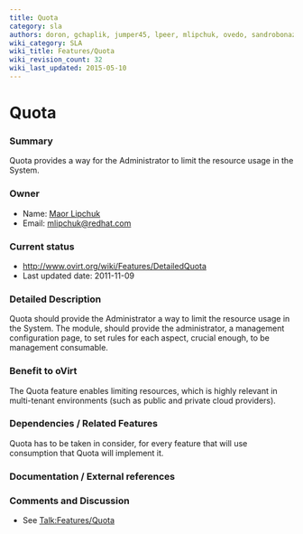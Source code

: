 ```yaml
---
title: Quota
category: sla
authors: doron, gchaplik, jumper45, lpeer, mlipchuk, ovedo, sandrobonazzola
wiki_category: SLA
wiki_title: Features/Quota
wiki_revision_count: 32
wiki_last_updated: 2015-05-10
---
```


# Quota

### Summary

Quota provides a way for the Administrator to limit the resource usage in the System.

### Owner

*   Name: [ Maor Lipchuk](User:mlipchuk)
*   Email: <mlipchuk@redhat.com>

### Current status

*   <http://www.ovirt.org/wiki/Features/DetailedQuota>
*   Last updated date: 2011-11-09

### Detailed Description

Quota should provide the Administrator a way to limit the resource usage in the System.
The module, should provide the administrator, a management configuration page, to set rules for each aspect, crucial enough, to be management consumable.

### Benefit to oVirt

The Quota feature enables limiting resources, which is highly relevant in multi-tenant environments (such as public and private cloud providers).

### Dependencies / Related Features

Quota has to be taken in consider, for every feature that will use consumption that Quota will implement it.

### Documentation / External references

### Comments and Discussion

*   See <Talk:Features/Quota>
